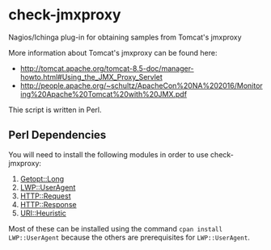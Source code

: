 # check-jmxproxy
Nagios/Ichinga plug-in for obtaining samples from Tomcat's jmxproxy

More information about Tomcat's jmxproxy can be found here:
* http://tomcat.apache.org/tomcat-8.5-doc/manager-howto.html#Using_the_JMX_Proxy_Servlet
* http://people.apache.org/~schultz/ApacheCon%20NA%202016/Monitoring%20Apache%20Tomcat%20with%20JMX.pdf

Thie script is written in Perl.

## Perl Dependencies
You will need to install the following modules in order to use check-jmxproxy:

1. [Getopt::Long](http://search.cpan.org/~jv/Getopt-Long-2.50/lib/Getopt/Long.pm)
1. [LWP::UserAgent](http://search.cpan.org/~oalders/libwww-perl-6.26/lib/LWP/UserAgent.pm)
1. [HTTP::Request](http://search.cpan.org/~oalders/HTTP-Message-6.13/lib/HTTP/Request.pm)
1. [HTTP::Response](http://search.cpan.org/~oalders/HTTP-Message-6.13/lib/HTTP/Response.pm)
1. [URI::Heuristic](http://search.cpan.org/~ether/URI-1.72/lib/URI/Heuristic.pm)

Most of these can be installed using the command `cpan install LWP::UserAgent` because the others are prerequisites for `LWP::UserAgent`.